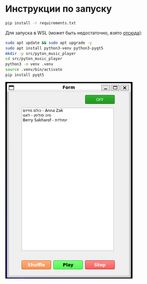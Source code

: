 # Инструкции по запуску

```bash
pip install -r requirements.txt
```
Для запуска в WSL (может быть недостаточно, взято [отсюда](https://stackoverflow.com/questions/75462260/problem-running-a-pyqt5-project-in-wslg-no-application-window-shows-up)):
```bash
sudo apt update && sudo apt upgrade -y
sudo apt install python3-venv python3-pyqt5
mkdir -p src/pyton_music_player
cd src/pyton_music_player
python3 -m venv .venv
source .venv/bin/activate
pip install pyqt5
```
![Скриншот приложения](./.images/screenshot.png)